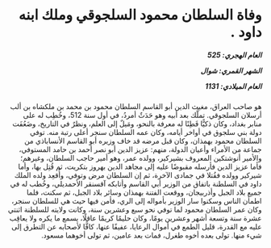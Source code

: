 <h1 dir="rtl">وفاة السلطان محمود السلجوقي وملك ابنه داود .</h1>

<h5 dir="rtl">العام الهجري:  525

الشهر القمري: شوال

العام الميلادي: 1131</h5>

<p dir="rtl">هو صاحب العراق، مغيث الدين أبو القاسم السلطان محمود بن محمد بن ملكشاه بن ألب أرسلان السلجوقي. تملَّك بعد أبيه وهو حَدَثٌ أمردُ، في أول سنة 512، وخُطِب له على منابر بغداد، وكان ذكيًّا فَطِنًا له معرفة بالنحو، ومَيلٌ إلى العلم، ونظرٌ في التاريخ، وضَعُفَت دولة بني سلجوق في أواخر أيامه، وكان عمه السلطان سنجر أعلى رتبة منه. توفي السلطان محمود بهمذان، وكان قبل مرضه قد خاف وزيره أبو القاسم الأنساباذي من جماعة من الأمراء وأعيان الدولة، منهم: عزيز الدين أبو نصر أحمد بن حامد المستوفي، والأمير أنوشتكين المعروف بشيركير، وولده عمر، وهو أمير حاجب السلطان، وغيرهم؛ فأما عزيز الدين فأرسله مقبوضًا عليه إلى مجاهد الدين بهروز بتكريت، ثم قُتِل بها، وأما شيركير وولده فقُتلا في جمادى الآخرة، ثم إن السلطان مرض وتوفي، وأُقعِد ولده الملك داود في السلطنة باتفاق من الوزير أبي القاسم وأتابكه آقسنقر الأحمديلي، وخُطب له في جميع بلاد الجبل وأذربيجان، ووقعت الفتنة بهمذان وسائر بلاد الجبل، ثم سكنت، فلما اطمأن الناس وسكنوا سار الوزير بأمواله إلى الري، فأمن فيها حيث هي للسلطان سنجر، وكان عمر السلطان محمود لما توفي نحو سبع وعشرين سنة، وكانت ولايته للسلطنة اثنتي عشرة سنة وتسعة أشهر وعشرين يومًا، وكان حليمًا كريمًا عاقلًا، يسمع ما يكره ولا يعاقِب عليه مع القدرة، قليل الطمع في أموال الرعايا، عفيفًا عنها، كافًّا لأصحابه عن التطرق إلى شيء منها. تولى بعده أخوه طغرل، فمات بعد عامين، ثم تولى أخوهما مسعود.</p></br>
